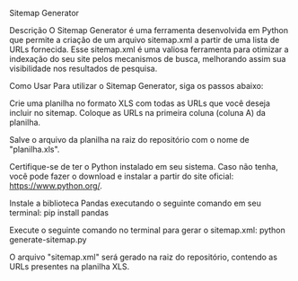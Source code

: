 Sitemap Generator

  Descrição
  O Sitemap Generator é uma ferramenta desenvolvida em Python que permite a criação de um arquivo sitemap.xml a partir de uma lista de URLs fornecida. Esse sitemap.xml é uma valiosa ferramenta para otimizar a indexação do seu site pelos mecanismos de busca, melhorando assim sua visibilidade nos resultados de pesquisa.
  
  Como Usar
  Para utilizar o Sitemap Generator, siga os passos abaixo:
  
  Crie uma planilha no formato XLS com todas as URLs que você deseja incluir no sitemap. Coloque as URLs na primeira coluna (coluna A) da planilha.
  
  Salve o arquivo da planilha na raiz do repositório com o nome de "planilha.xls".
  
  Certifique-se de ter o Python instalado em seu sistema. Caso não tenha, você pode fazer o download e instalar a partir do site oficial: https://www.python.org/.
  
  Instale a biblioteca Pandas executando o seguinte comando em seu terminal: 
    pip install pandas
    
  Execute o seguinte comando no terminal para gerar o sitemap.xml:
    python generate-sitemap.py
  
  O arquivo "sitemap.xml" será gerado na raiz do repositório, contendo as URLs presentes na planilha XLS.
